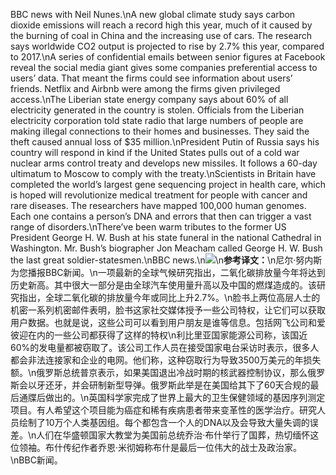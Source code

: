 BBC news with Neil Nunes.\nA new global climate study says carbon dioxide emissions will reach a record high this year, much of it caused by the burning of coal in China and the increasing use of cars. The research says worldwide CO2 output is projected to rise by 2.7% this year, compared to 2017.\nA series of confidential emails between senior figures at Facebook reveal the social media giant gives some companies preferential access to users’ data. That meant the firms could see information about users’ friends. Netflix and Airbnb were among the firms given privileged access.\nThe Liberian state energy company says about 60% of all electricity generated in the country is stolen. Officials from the Liberian electricity corporation told state radio that large numbers of people are making illegal connections to their homes and businesses. They said the theft caused annual loss of $35 million.\nPresident Putin of Russia says his country will respond in kind if the United States pulls out of a cold war nuclear arms control treaty and develops new missiles. It follows a 60-day ultimatum to Moscow to comply with the treaty.\nScientists in Britain have completed the world’s largest gene sequencing project in health care, which is hoped will revolutionize medical treatment for people with cancer and rare diseases. The researchers have mapped 100,000 human genomes. Each one contains a person’s DNA and errors that then can trigger a vast range of disorders.\nThere’ve been warm tributes to the former US President George H. W. Bush at his state funeral in the national Cathedral in Washington. Mr. Bush’s biographer Jon Meacham called George H. W. Bush the last great soldier-statesmen.\nBBC news.\n![](images/Putin.jpg)\n**参考译文：**\n尼尔·努内斯为您播报BBC新闻。\n一项最新的全球气候研究指出，二氧化碳排放量今年将达到历史新高。其中很大一部分是由全球汽车使用量升高以及中国的燃煤造成的。该研究指出，全球二氧化碳的排放量今年或同比上升2.7%。\n脸书上两位高层人士的机密一系列机密邮件表明，脸书这家社交媒体授予一些公司特权，让它们可以获取用户数据。也就是说，这些公司可以看到用户朋友是谁等信息。包括网飞公司和爱彼迎在内的一些公司都获得了这样的特权\n利比里亚国家能源公司称，该国近60%的发电量都被窃取了。该公司工作人员在接受国家电台采访时表示，很多人都会非法连接家和企业的电网。他们称，这种窃取行为导致3500万美元的年损失额。\n俄罗斯总统普京表示，如果美国退出冷战时期的核武器控制协议，那么俄罗斯会以牙还牙，并会研制新型导弹。俄罗斯此举是在美国给其下了60天合规的最后通牒后做出的。\n英国科学家完成了世界上最大的卫生保健领域的基因序列测定项目。有人希望这个项目能为癌症和稀有疾病患者带来变革性的医学治疗。研究人员绘制了10万个人类基因组。每个都包含一个人的DNA以及会导致大量失调的误差。\n人们在华盛顿国家大教堂为美国前总统乔治·布什举行了国葬，热切缅怀这位领袖。布什传纪作者乔恩·米彻姆称布什是最后一位伟大的战士及政治家。\nBBC新闻。
        